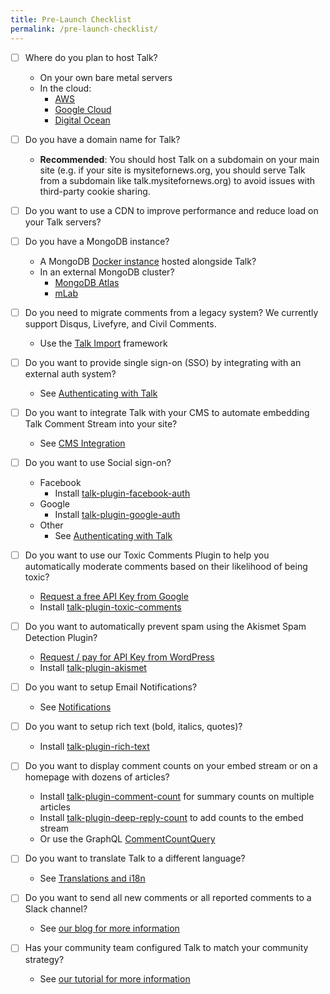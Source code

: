```yaml
---
title: Pre-Launch Checklist
permalink: /pre-launch-checklist/
---
```

- [ ] Where do you plan to host Talk?
  - On your own bare metal servers
  - In the cloud:
    - [AWS](/talk/planning-architecture)
    - [Google Cloud](/talk/planning-architecture/)
    - [Digital Ocean](/talk/planning-architecture/)


- [ ] Do you have a domain name for Talk?
  - **Recommended**: You should host Talk on a subdomain on your main site (e.g. if your site is mysitefornews.org, you should serve Talk from a subdomain like talk.mysitefornews.org) to avoid issues with third-party cookie sharing.


- [ ] Do you want to use a CDN to improve performance and reduce load on your Talk servers?

  
- [ ] Do you have a MongoDB instance?
  - A MongoDB [Docker instance](/talk/installation-from-docker/) hosted alongside Talk?
  - In an external MongoDB cluster?
    - [MongoDB Atlas](https://www.mongodb.com/cloud/atlas)
    - [mLab](https://mlab.com/)


- [ ] Do you need to migrate comments from a legacy system? We currently support Disqus, Livefyre, and Civil Comments.
  - Use the [Talk Import](https://github.com/coralproject/talk-importer) framework
  

- [ ] Do you want to provide single sign-on (SSO) by integrating with an external auth system?
  - See [Authenticating with Talk](/talk/integrating/authentication/)


- [ ] Do you want to integrate Talk with your CMS to automate embedding Talk Comment Stream into your site?
  - See [CMS Integration](/talk/integrating/cms-integration/)


- [ ] Do you want to use Social sign-on?
  - Facebook
    - Install [talk-plugin-facebook-auth](/talk/plugin/talk-plugin-facebook-auth/)
  - Google
    - Install [talk-plugin-google-auth](/talk/plugin/talk-plugin-google-auth/)
  - Other
    - See [Authenticating with Talk](/talk/integrating/authentication/)


- [ ] Do you want to use our Toxic Comments Plugin to help you automatically moderate comments based on their likelihood of being toxic?
  - [Request a free API Key from Google](https://github.com/conversationai/perspectiveapi/blob/master/quickstart.md)
  - Install [talk-plugin-toxic-comments](/talk/plugin/talk-plugin-toxic-comments/)


- [ ] Do you want to automatically prevent spam using the Akismet Spam Detection Plugin?
  - [Request / pay for API Key from WordPress](https://akismet.com/)
  - Install [talk-plugin-akismet](/talk/plugin/talk-plugin-akismet/)


- [ ] Do you want to setup Email Notifications?
  - See [Notifications](/talk/integrating/notifications/)


- [ ] Do you want to setup rich text (bold, italics, quotes)?
  - Install [talk-plugin-rich-text](/talk/plugin/talk-plugin-rich-text)


- [ ] Do you want to display comment counts on your embed stream or on a homepage with dozens of articles?
  - Install [talk-plugin-comment-count](https://github.com/coralproject/talk-plugin-comment-count) for summary counts on multiple articles
  - Install [talk-plugin-deep-reply-count](/talk/plugin/talk-plugin-deep-reply-count) to add counts to the embed stream
  - Or use the GraphQL [CommentCountQuery](https://docs.coralproject.net/talk/api/graphql/#CommentCountQuery)


- [ ] Do you want to translate Talk to a different language?
  - See [Translations and i18n](/talk/integrating/translations-i18n)
  
  
- [ ] Do you want to send all new comments or all reported comments to a Slack channel?
  - See [our blog for more information](https://coralproject.net/blog/slacking-on/)
  
  
- [ ] Has your community team configured Talk to match your community strategy?
  - See [our tutorial for more information](https://docs.coralproject.net/talk/when-youve-installed-talk/)
 
 
